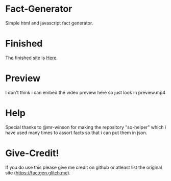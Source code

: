 # Fact-Generator
Simple html and javascript fact generator.

# Finished  
The finished site is [Here](https//factgen.glitch.me).

# Preview  
I don't think i can embed the video preview here so just look in preview.mp4

# Help  
Special thanks to @mr-winson for making the repository "so-helper" which i have used many times to assort facts so that i can put them in json.

# Give-Credit!  
If you do use this please give me credit on github or atleast list the original site (https://factgen.glitch.me).
